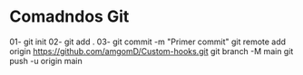 # Comadndos Git

01- git init
02- git add .
03- git commit -m "Primer commit"
git remote add origin https://github.com/amgomD/Custom-hooks.git
git branch -M main
git push -u origin main